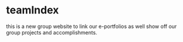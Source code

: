 # teamIndex
this is a new group website to link our e-portfolios as well show off our group projects and accomplishments.
